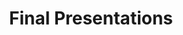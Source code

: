 ---
layout: module
num: 18
title: Final Presentations
type: lecture
draft: 0
group: 9
show_schedule: 1
due_date: 2024-03-07
slides:
  - url: TBA
    title: Final Presentations
--- 